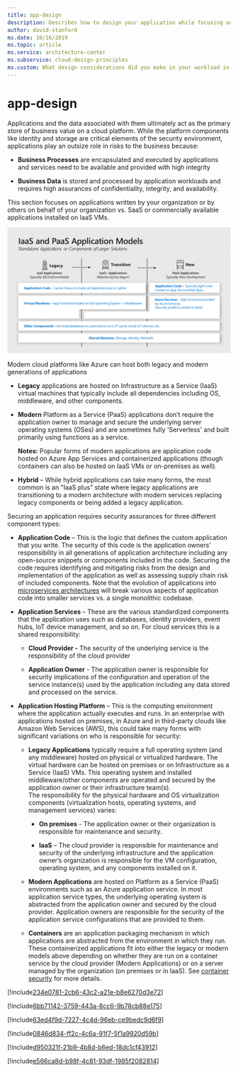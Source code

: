 ```yaml
---
title: app-design
description: Describes how to design your application while focusing on security.
author: david-stanford
ms.date: 10/16/2019
ms.topic: article
ms.service: architecture-center
ms.subservice: cloud-design-principles
ms.custom: What design considerations did you make in your workload in regards to security? 
---
```


# app-design

Applications and the data associated with them ultimately act as the primary
store of business value on a cloud platform. While the platform components like
identity and storage are critical elements of the security environment,
applications play an outsize role in risks to the business because:

-   **Business Processes** are encapsulated and executed by applications and
    services need to be available and provided with high integrity

-   **Business Data** is stored and processed by application workloads and
    requires high assurances of confidentiality, integrity, and availability.

This section focuses on applications written by your organization or by others
on behalf of your organization vs. SaaS or commercially available applications
installed on IaaS VMs.

![Diagram of Application Models](../_images/appmodels.png)

Modern cloud platforms like Azure can host both legacy and modern generations of
applications

-   **Legacy** applications are hosted on Infrastructure as a Service (IaaS)
    virtual machines that typically include all dependencies including OS,
    middleware, and other components.

-   **Modern** Platform as a Service (PaaS) applications don’t require the
    application owner to manage and secure the underlying server operating
    systems (OSes) and are sometimes fully 'Serverless' and built primarily
    using functions as a service.

    **Notes:** Popular forms of modern applications are application code hosted
    on Azure App Services and containerized applications (though containers can
    also be hosted on IaaS VMs or on-premises as well).

-   **Hybrid** – While hybrid applications can take many forms, the most common
    is an &quot;IaaS plus&quot; state where legacy applications are transitioning to a
    modern architecture with modern services replacing legacy components or
    being added a legacy application.

Securing an application requires security assurances for three different
component types:

-   **Application Code** – This is the logic that defines the custom application
    that you write. The security of this code is the application owners’
    responsibility in all generations of application architecture including any
    open-source snippets or components included in the code. Securing the code
    requires identifying and mitigating risks from the design and implementation
    of the application as well as assessing supply chain risk of included
    components. Note that the evolution of applications into [microservices
    architectures](/azure/service-fabric/service-fabric-overview-microservices)
    will break various aspects of application code into smaller services vs. a
    single monolithic codebase.

-   **Application Services** – These are the various standardized components
    that the application uses such as databases, identity providers, event hubs,
    IoT device management, and so on. For cloud services this is a shared
    responsibility:

    -   **Cloud Provider -** The security of the underlying service is the
        responsibility of the cloud provider

    -   **Application Owner** - The application owner is responsible for
        security implications of the configuration and operation of the service
        instance(s) used by the application including any data stored and
        processed on the service.

-   **Application Hosting Platform** – This is the computing environment where
    the application actually executes and runs. In an enterprise with
    applications hosted on premises, in Azure and in third-party clouds like
    Amazon Web Services (AWS), this could take many forms with significant
    variations on who is responsible for security:

    -   **Legacy Applications** typically require a full operating system (and
        any middleware) hosted on physical or virtualized hardware. The virtual
        hardware can be hosted on premises or on Infrastructure as a Service
        (IaaS) VMs. This operating system and installed middleware/other
        components are operated and secured by the application owner or their
        infrastructure team(s).  
        The responsibility for the physical hardware and OS virtualization
        components (virtualization hosts, operating systems, and management
        services) varies:

        -   **On premises** - The application owner or their organization is
            responsible for maintenance and security.

        -   **IaaS** – The cloud provider is responsible for maintenance and
            security of the underlying infrastructure and the application
            owner’s organization is responsible for the VM configuration,
            operating system, and any components installed on it.

    -   **Modern Applications** are hosted on Platform as a Service (PaaS)
        environments such as an Azure application service. In most application
        service types, the underlying operating system is abstracted from the
        application owner and secured by the cloud provider. Application owners
        are responsible for the security of the application service
        configurations that are provided to them.

    -   **Containers** are an application packaging mechanism in which
        applications are abstracted from the environment in which they run.
        These containerized applications fit into either the legacy or modern
        models above depending on whether they are run on a container service by
        the cloud provider (Modern Applications) or on a server managed by the
        organization (on premises or in IaaS). See [container security](./container-security.md) for more details.

<!-- Distributed denial-of-service protection -->
[!include[234e0781-2cb6-43c2-a21e-b8e6270d3e72](../../../includes/aar_guidance/234e0781-2cb6-43c2-a21e-b8e6270d3e72.md)]

<!-- Role-based access controls (RBAC) -->
[!include[6bb71142-3759-443a-8cc6-9b78cb88e175](../../../includes/aar_guidance/6bb71142-3759-443a-8cc6-9b78cb88e175.md)]

<!-- Secret management -->
[!include[63ed4f9d-7227-4c4d-96eb-ce9bedc9d6f9](../../../includes/aar_guidance/63ed4f9d-7227-4c4d-96eb-ce9bedc9d6f9.md)]

<!-- Keys in source code -->
[!include[0846d834-ff2c-4c6a-91f7-5f1a9920d59b](../../../includes/aar_guidance/0846d834-ff2c-4c6a-91f7-5f1a9920d59b.md)]

<!-- Infosec team -->
[!include[d950321f-21b9-4b8d-b6ed-18dc1cf43912](../../../includes/aar_guidance/d950321f-21b9-4b8d-b6ed-18dc1cf43912.md)]

<!-- Seperation of duties -->
[!include[e566ca8d-b98f-4c81-93df-1985f2082814](../../../includes/aar_guidance/e566ca8d-b98f-4c81-93df-1985f2082814.md)]

